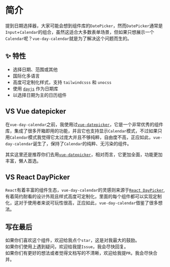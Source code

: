 # 简介
 
提到日期选择器，大家可能会想到组件库的`DatePicker`，然而`DatePicker`通常是`Input`+`Calendar`的组合，虽然这适合大多数表单场景，但如果只想展示一个`Calendar`呢？`vue-day-calendar`就是为了解决这个问题而生的。

## ✨ 特性
- 选择日期、范围或其他
- 国际化多语言
- 高度可定制化样式，支持 `tailwindcsss` 和 `unocss` 
- 使用 [`dayjs`](https://dayjs.gitee.io/zh-CN) 作为日期库
- 以选择日期为主的日历组件


## VS Vue datepicker
在`vue-day-calendar`之前，我使用过[`vue-datepicker`](https://vue3datepicker.com/)，它是一个非常优秀的组件库，集成了很多开箱即用的功能，并且它也支持显示`Calendar`模式，不过如果只用`Calendar`模式我觉得它太过庞大并且不够纯粹，自由度不高，正应如此，`vue-day-calendar`诞生了，保持了`Calendar`的纯粹、无污染的组件。

其实这里还是推荐你们去用[`vue-datepicker`](https://vue3datepicker.com/)，相对而言，它更加全面，功能更加丰富，懒人首选。

## VS React DayPicker
`React`有着丰富的组件生态，`vue-day-calendar`的灵感则来源于[`React DayPicker`](https://react-day-picker.js.org/),有着简约耐看的设计外观且样式高度可定制化，里面的每个组件都可以实现定制化，这对于使用者来说可玩性很高，正应如此，`vue-day-calendar`借鉴了很多想法。

## 写在最后
如果你们喜欢这个组件，欢迎给我点个`star`，这是对我最大的鼓励。  
如果你们使用上遇到疑问，欢迎给我提`Issue`，我会尽快回复。  
如果你们有更好的想法或者觉得文档写的不清晰，欢迎给我提`PR`，我会尽快合并。  